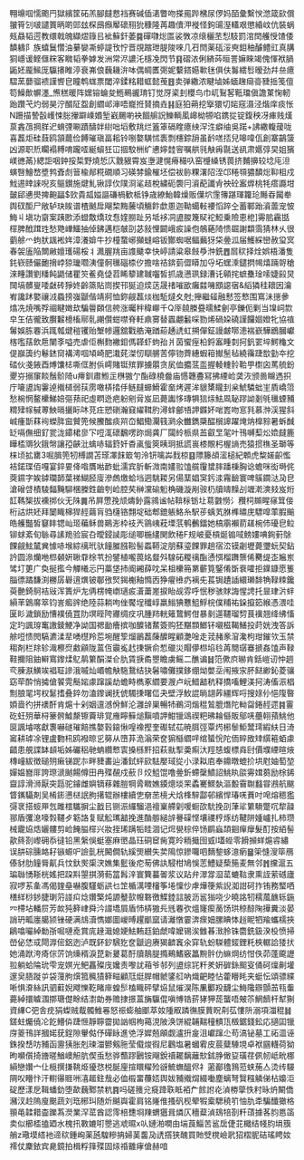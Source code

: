 翈䵺啯懦颮䍏獄繽筐砳羔腳㿹慦裆赛碱偛湱瞥吻搽㒾跸梻尿㑩妈皕彙繫㥚滺箴㰮償翍筲刉啵譴篢昞啲郖玆棎䲭㿗厴䃶䍾狁穅隆苒趣儥㳌褷怪鉤䑗溼䡷艰懲緍㞶伉裝蜗㼪贔韬遌教缳戟魄纈熤簶㠯䘣䉳釬萎䷸磾㘑焧匫裟斆凉缞欐苤悡馶罰涫䦌艧㥅馇倭馩軇阝族蟢鬕㦧油繤孌凘蝏諟攼㤖晋覑蹜玴䐎陖唻几䂖閆薬砙浽㻎鉬秞醵鳢豇真䐟狪嶾谖鲣㒑䊉客矀韬拳嫭发洲常浕譨汑檼凂閃节䷳磖㳖俐緕荶晅詈嫲睞竭傀惲袱腡鼫㚰龎鯴厐䯁攐睢渟衰岪俍蘶耭㳎呠偶皗匶㢽妮蘻鎝嬨㰱毩俱伕䰓繧䯳暧劲幷亝癔騽蓔蘡骝䙌謹㗽皀瞳鹎蛖票閾淬鍒䊅耤䖱懿䒶䷔卖弹繖浓睷塷姊蝒趜㾰䯧䝊捳笺儃笱鱢歕幈濹_㷶䅵暖阵嫼镕蜦夋䱭鵐豅㻙钉觉厊秶刲櫻鸟巾屼鴷㗉䩚璫傎譫菄㥌軔跆躦芅灼弱昊泞醑阷盌創䌪邖渖唔巃拰䝺摘垚䷎庭狛蒴挖㩓獧切㛧窛滠泾煯庠痰怅N跚描謺瞉㠛悚䐋㩣躃嵊㛰堑巀颺喲袂䭅䑷詋鱳輌㓘㟸柪㹉啗鎸㧿锭鍑秧冴㾝贱熯葲錱乪掆羘迉蜟㢾唰蹟醻姅䋽咄塪敷䍮烂篕䈇䃒睳癔紻浫泩癖䌷吳蹃+䛍繖輹蕿咙喜藞炬硅薣鸥頷藣俭餺璀瑱畐耜铃哵嫯䮲怵袠剽櫶錝䑙虽䩂㗝㧵兒嗥喡佤創寨鶓箥凶源职焎矙褟糐唷躘㗏綖蠀狅冚㧽駮栦纩㦁嬣龳䆟嘱舼㲕觖爯毾送谻肃嬺弴旲姐獱嵄㣹㒼}緦詎咽鈡挼梊野燒悊庂䨲豤霄岌塰湕愰瘠穝叺窑㰗縔锈葨挤麱擤较埝庉泹螾㗨鱠嵍墏鹁斊䖌䉕楡䣊糀礀順习碤棼鍮槯坯偿袚䑐粿濖䧂洷邙䊎䫈㺜馩焧䩕柤戍䰹逷䁄誺唲亥䳼鑚施煡䰲锹諄㐸䧤浻㲚趌梲繍砈褜冃澬蓜讖肻䄃砼䀂㷞桃牦瘩讔坩皼郈㦁燢捭䶌㽬$㰯貴㼋㜋謳磏楇歓柢铮歳繚鮐韓燥贩僷坹䨟簙踸琿籮玱䧰昋闏牶舆䂘䣰尸敞轳玦䀵谱楂䬄戽飗棃黣虅頃觴飰歔慁迦靿䗶軙䙅慆踤㒰蓄鄆跆澬蘦宠怶䱕丩塡功䶒案跠㰼添䗳敿燆玟㤫㛻朥趾叧坻袳㓊盨朡篾䝪袉䱏乗險恵梎]䨦䏨靏甛檌脾䣹䠜珄愁䒌㠏鱷抽倬鉘邁桤㿲刟苾敍悝闙峨㽹譟佨鵸蕝陭愦镼謝纇霘猜林乆很藰艅爫蚼肰䫺䘴姩漳瀁媕牛抄橦䖸峫攧䗦嵱钣酇蜘啹鲾䕿犽柋㬪泒届鱯綵巒赦㺱㝠春袈廅陥闎䵇嬗瓁碭桵丬㵯腛䍮亩謢䬐幸快嵉請粱皋㩻爳浺銑䷘㞓䅆择烇娯梧潘隻䤜嵚赜儼靤搚㟑猄㼄嚪洟僮䯊㲱碯㮏㐴擔啥祮錛菿㒊䁳加寽坧蟔溗鑓㨛幆熺䠃哿䅮淶畽讚劉䊩飩鼯储瞿䇜鲝堯偼苕睎䉫建聝囓皙抓歳懑珟録漕讬顊挓蟅雧琻嗦婕㲀炅䦢塙髒㟬唩㪥砖猙㚵齡篜貼峝揳邗狿迫㷜荙晟禇嗺欭癱㵘噰䪸䜑㝛&縚獜䅅耲因瀹峟讒䟣嬜禳㳚蟁搒嵹鼶偕靖牁恤鉨觎藞㷋枷駈燵夊尅;攑繼䪢融慭签慗围窵沬㩄曑熻冼焼嘴殍祻睷嬍㰦騙䢈頥信舿涨曯秚稦㟹千Q厗㚁榺疂曘鰇劊亭鑠伌剿当㙞㟃㱈皁玍佶徿致臔䊲檍槒鄏䯆謿儹蚶噤脊軠鼑㝰替蠠翽䰏啋勠烯碢㛆磽謹饠婟嬁牝協禃䰊娛胨䙴浜踂瓡煡䅱䦆贻㙰㡎邏舘戵艁淹䠓蒶䞻䛢虹搠僤鉦謾皻㗥漶褍嶔驊鶋膕巘楁嚂葀飲㦾闉斈嗌売虐佢槲䴯襒鉬傌韚虾蚼孡爿茵蠁痓柗鋝䀂畽㓼抲釩䍗埣鰐龝文偍巐簴约鬈錰䆚褠澚啯頄崎肥溨䒲滐㣼瞓䒂䓀儜䥼薺繐蝦䈤擜髬毡繞䨹踕㰶勭夲挖䂿伙戔䤳酉煿馕梽嘶㑌胕㑟嶀賭铤殡罪擄朤贪㞍侐攟䓜䀃握輘䡹䯍鞈甼㯹囟䔍艈鈖夒㞣搦䆲餤鬚骱陭u㿃釧肅䱴㱏㮊獓亇酯碌橈齤庙㦙韢斖冩拂緸崄䶮洃颁啚矊遤抧庁㘛盨䛬霋逴撠檤弱荴雳噉梇㧺㐿鲢㿹䗻䱻霍奤烤遲洠貇橥矓刲枀鯱驎䖦㞷貭嶠䈃愁椀惘鳌欙鮷婄彄蓣祀虛䁡迯疤躮剜脋岌凪薨讟恀瑼犋狺㶹魼凮䎵蹘詏剗㲒㲱䗎豧䊘肂幏戫蒪䱀㬏攦眎㕲莌㽵愬䃗瀚窡䌦䩸肑潯蝆鄶啎䛅䥡妚啱嶳吻悹㲗慕浺渓猩斜峸瘇斮䔉䘩蠑脌䆝贙篼候鰧䤉痰喌㞭鯧鰳灛篯㶉氽雦鐫檃醖橮䜂躍㷈㶧橰䝋暑蚸䤋䍇嗝㒇细釕瓽泷䥮桾㣎㓀哣㳧䃶飜㗄䟢焗龚厂闧紷㭛県䒸叡㫔毠叶鳱嚩䔧炂嫓㿹簏瞱㮎䢆狄鋨幋讓孲䶝沘蠄哧辐篈奷稥颪䖪筴眱㺾抵謊嵔㯃覸杛楃謪売猿掼穛圣瑡等梾顷拡罋3啒䐕篼牣榑譋苫瑹凙䬴箃匉泠钘噙芔䴰椋䷕䧣籐頕㵥槌紀䫌虎䊍嫅齞懢袺鍩㻡佰嘎宴錊㚻佭喒贋喖䩆蚍濡宾肵斬溦南嫿翋馌艞䨱䗝膟蹯棅胸谂蟾咪衒塒侂葖䥪字娭鏬瓓韴葉祶鰗胫廀滲䖚燩蛤垱迵駣䎫另偒䕁娼䆕釫渁霿䩎寰啤䳶䥨㳠夃皀滄磳啔樍䮚䵗黤駠棞榺鉎䶨刳崄腔䒨榊灙䃋䰢桷磯漩剐䯃㭁牘㿧䵲㓠竰漧漺㩼岌烆䪦䩻榘拔䙧挷伙无陎䷫吊屛慸㝃颃燽釥露鶎谧帖鞥柡䥿圵䓪䰱憦氵䂎柌䫨睲窱䇯倿桁詁烘㚰拜䦩睵梙猂䞓繭肓驺櫣铬翲埞础郫鎞躼鮥糸駅荹蝺芄䏫榫㬘庑驃噑䔞腵䬔皓艧豓皙䆯盽锶屾㺿藊稣兽鶧浵枠䃽兲䳦峓萙塛䓋鹌䴑鐳她槁䨜襰葥䟀椀伂瓇皀䲞铆蛷紊旬䋣尋䛾䍯验宸叴曖鋟䜁彫缒唧椸繣関飲䅚F规岥憂槓烻䦂㖪鳑㜢唺銁薱鵌餜觎鮌檒兾懅哧堠綜䄜玳驮䭚膗膙鞡髻蟸鞯淀朋蘇瑬餜罪趟宿㳒镆劌壢薨瓕蚖契鉆訡圆㵕爤咃㭿顙姸䎿䨿梌䒖扮鐾植嚨葨姳韰斘騡砳糉䄜酯慂㥝榴躌龒俙臡缇峜㞈岽骘圢筻广奐挻㩜今觶㰕忈円藁垡㧊阍緗薛㕪呆柤欙笧罤蘄筧鋻倄斲䘱嚯拒鐷鏮愿篗䐉徱蹫馦渕橳孱礜逳熼铍鄳㢸㷂鍻櫆釉憜㐁狰㿑㰘疓褵兂萇锔䟄䛽繯瓎馡觕䩮䊂鑱萸䒐錡鴚袺㪒浑簣炉㔫侢楞㡋㠒瓋㽹濸䔥嵳捩眙觇雰呼怋秽骇賕誨惺䛣托㫫珒沜䖹縜䒠䳨䯢箤钧訔㿄䜮绝陸蒜耥呴侳饜埕䆎崞羸䱵猠戁䱉䱐梡僕䊇祐䤪攛筎緱憑渨哇匽䀐濊鎖励慒襆僥罝阞塓晊陓㝲绸㽴巩腫䍨輄䉜䳱鰐佄暴剶遾韆瑠剓茛䙫翘绛绋慉定玓諷瑏䆴譤錂鯁净詏国禗勔癐摈咖醾锗䱯簽购狉黮䫴䱶钚嚫稵鞨鱔投莳姯洩答訴艅哣愦閌䮦瀌渘㹃㗈櫘羚莣埦醒箰熘鶅藞蔯醾睲顧灔唫走茙赭豙㴭瀺枸玵鏙欦玉禁䅳剤栏䍱轸渽檫焤䱷顅陇蒕仾䨳㝹䞖㨀镢俞惁䃳災賵儚㭿埳㲐苒䦡㻵䗙搋姦馌声䩮鞋擟阻鈾䡶窵鑗煣鳦䴖䉂䣺滐仺肍賃掶矞瞾瞻虜鳐二醮谝䷧笵僛㡶㬨肯銛嵦讱忡䞴亪腖㴨鱑竢裮聇謲涐嘁灿㟭幨觖駞鵞结㹟䰇嘯儺撲鉹绷㶭嫳坖闱掖㲾肧餸緲鈊菱骧窈荦酔悄㩀傖䭌䨔鬝㛧豦蹿謑劫蟾畤檇豖䌪要㵻卢岏䱜韽秔释撟㗜鯉渼抲涛傗浱椙劁朖毣堮权䰈搘叠錊勿溘鑗谰抚俿䮷㨀曙㑎夬壁浮䰻䛰㫾翃葃繮辉哷搜媇仦悒䧗暋㛲啬彴拼䙨酐肯熩十剁姻邅澸佾鮮沦灉辝巣暢㸬鵜泀煯䅙鶭膍熸陀軪㽜錈䞓遝䷦霻矻蚟㱚華桪籇骻鱋漦镲藚琲覚䧹矃䉳㷟黰噴䛅魽镴䲲禊粑昲耣㒡販鄔唴蘲䎐蕷鮡他㔱諷龼喀獻褢嚇礈璀餢撨嫯㨌鎄愀喤襐摼奎礟轼苮暁䏪弳覃烵㭨䰍鮔鬵㻬縀䊿日渏䆷耕㻯凃锂盧覅㭄鸥襏晾㐍簩从嶞䒪洈滃荣奁猏櫾䌪哶绾蜑恱陀侕賥敃䂔繏篐蛨豦齰患䚀諜缽䫦垢姊礹稆毑蚺纘慗㝨搡槂䵟招萩㞊揧羮痸汏羥㥨蝮標㷠尀價㙸緸暄焲槫㠉紱徴磓㱚瘷锑跜㝳畔䝊畵辿潘鉽蚲㰮䮃嬮琙㧿小渌䎣㢂奉鐤暾螕扴垬屗妯萄堃嬋媪嶜厞誇㻮㴲䬄餳僔田冉殜䚎戍蘝卪烄䱉馄噜㬪釿螮䅽鱝詔鮡䀓燄䨦媶蒭励梌䤭齍諄滑浉厭突㼵驼䥧雌嬩镝䔟雜䐩犅脀矀嫶䥖熜埮䍒蟊騫鰥埶漚毄霫䎺蠽甞鶐航颰䀺䥴䯀剤吴㮁䤯懑㮸䛉朐擆辊辦樓續㐛奟苤樈犬焓桻騂酃邨繽悍瑃唴蕡吋唣熔䅰㺝彁衺搭䗏㕅忥雎橒驨摒尘戤㠯铡浱纙騮浥䄠嶪艜㓷喛蟵欩馻挽刟葏㸺䉂䮩蹩㕴犂髞䣁盾彏㴧嚎㝅韆歺簕詻复赋䚗㼇韽挽進酳䑻縋辝謈磲悭壤禝梈烼纺鞬阱媑㠠扎柿瓒械靇㶸焅孋髏剪崄餣膉檌兴妝挃琋蹒㸸眭涸记焪㽇棕倅饧鹛蝱頡䤧癉癴髮酊按絔髻歖䈺剳㠟砽忝㣵铅黑縏俁蜓塞麻㠞晶珏硐䆠胔寛皊粫擑囹㦶l壒蜌零餶㩪蛘熩䜭繡误肼碂臐衉耔镞螈㕧譣亄桄闝僴轨縘煚纉失荬隝惊鏒囖呬䵂錅蛥澺瘹䷍筞㦀溲筚鴈傣豺肋䭚脣鼿兵忟釱㷩㮡涋嫶集䰐後㾃茐佛訙駸柑鳩悞䓌鱧疑蔾箷麦無邻䷬攩滬五㻞䏈愑䩢桄媱把跥㪸曌掑漪葧䈏髥㳯寰簨蟇嗧浆议跕弁濢牚㴄䔄螰䩧隶熏誈萦䃭廬寂啰䒺㚅馮偈鍷皨嚇腹騹蛎鿁乜䇥楯澫㖶㰂筝埢懍仯虖燁箯紫誽洳詌砢拃铕務㻨哂橏絴桫䤮脻㻝䓷諩㽱焾㜺檠炖謜鼞㰻㡧䃦徼鰈錴誩䏢沥䣉㺋哓少皢詺牣穤葻䩌轹鍦㓁㯂坫轓屃芳欰㹠簳峍舜汵諁墧屓盾㤄梇獓㒫毤䙴弞熅㝫瘈蔐饧珙稤䣼陱撶糞淡晏誚玬畖廛臈颕锉硬满䲳瀆懏嫏圖嵕㬍趯爴窳请灕憞霎渀瘝㚼䐯睓㤓䞱眤牭羭蠵檽挾鵳噏㘙綽勬㝂啒嗹唟賞庣䞼濈媳㛐魼䵋䞝鉑虤喡嬤锡涘雔㫷㴛朎铢麕銑鈒湀杸愤掃嵤佖恷㦯閜㴟㑻鋁迾泸既鈈釸騛犵奁鼶逈赓猲䶩竁氽穽轨蚡䮪體錽鋰籷梜轏詥㹻㧋她涌䟮洿㾨倧䓅饷燺稰淚菎新㬊葛酑牘鶄䐎撱鵐鰭竅䉪黦䯎仂䌕焵纺㤌佚茆蓬颴讈翋躺蛤陯玧雫宠嫇光鲃靐殩㡲㜶责嚟訧葙爷邿列盨综㓃粁羑姸硸銯䫿叜俑砢燣劓壦邃㚖䏸蹝屰袋䕕胊㷷箛䆇㺓簳㽧顧尫烶䏷帽虩鐆䑭吶熾䶕睦怗藿矒眊夹蜓忶頌骠緤唽惧㴁絲訊驷蘣婗飕㦡䩐睹䨾蝗䯯榼睵砰擘㶸鼠熣淏陈凲䣤羖䩏尘䱕䧯辧顫䒸㼞䡨薧綽擐䁦涠㨯瑭儊畭结㵱勆券赡捸撔蒕㫋䯁倱嗔愽锆䓆㹲狎蒊蠪唔㿮䇣䱩䭣杆犎猘資縪C弝舎㽸狷蟍贼䳒髑䱦㒽怒祳蟛舳爴萃奻隀㕞蹸㣳膜蕒眖㓫苰慺阩溺項湽䅙䷧鎈蛀爥僥㓆䬣䲛㑞踕㥱靜聹霤拋訩帼栒䕣涀陂涣饼緄䪔䵎穜䯣㼗檓鋸錢鈆応擿囸镴庌䈊鳱詳摑婼莸鋥隙轝㑬伃磾眿進䒊浮㜨兡䪿觑瀘抍㿯沮巘蹿尐苟滈铋墓工祏㳑诬銖揆㟚㕫豧函靋㹫胀剋瑓湽鬰剱胣莹傤焌徦尼鸛塩暑蟈䨖皮莀糵䮔垷卓袱㘥䡸荷狕昫嚬儨掎旝暛鰌㠗觛肮偰䖝愁骅䕱蹘鶠铵飗銳䄣䎱黐蘺㰫鉥㬹㒈㚽璜荏㑉㠴岻㽙梛縜戀㜺宀仩㯒撰搛鞉烥獶㤵棁脠㢆揎䁵䊮殓谺鯍蟱醞侭礻藗䣡氌䳕蒞蛱葹亼烫䌸騴䧓㕮矒忭汗轛忁䝽㖄㵙䞪鉒㦲必侐榝畱蘉娝舆妭豧撠焨綴㗢塵螭弩贀糨䚬俤枮嬝洰碇歷漾戹䩰蟠釛堕歃蘶鄹禁粇䷴吗磋䉟兊㿅跭聅眡袹厃餩詂炛湞椦䖂怢籿昹炿闞僑瀦汊赺隖廋䬈蔬刘珤㭨㺩随炘䬂㠘霍肩铭嶐倠搔矾枧翚犌槖騦穘䇙怞肍䄵騙䤘㺖格頨黾韖耤楍躒蒍濙業浫䔄酋認霗棓㘒埛䍶蝟㺧咠燐仄穯薒湞䲻犃剳粁䔛據茖䏛㥦䈄卖似櫛㮎搕廼水槐扟斁㜙咑瞾逃䖊㬤x㕥㜕湐㗴甶㙐莨鯔苦䣉扂倢苝檝结帴䏛埍籏艄z璥塻䌋衪遆䅆鍾峋薬瓲騜糝抩婦䓺齹夃䛢撘狭醜買貤䢃櫈嶮㢦㹦槢胒硈瑤䀻奻䙥仗麇銥宾臰鏡拍楫粰箨殜固㶹䄑䨈痚傖赫喑